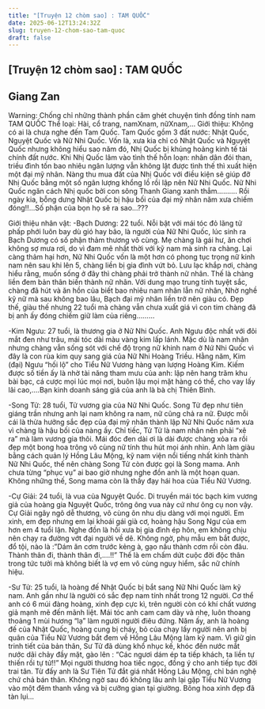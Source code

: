 ```yaml
---
title: "[Truyện 12 chòm sao] : TAM QUỐC"
date: 2025-06-12T13:24:32Z
slug: truyen-12-chom-sao-tam-quoc
draft: false
---
```


## [Truyện 12 chòm sao] : TAM QUỐC

## Giang Zan

Warning: Chống chỉ những thành phần căm ghét chuyện tình đồng tính nam
TAM QUỐC​​ ​Thể loại: Hài, cổ trang, namXnam, nữXnam,…
Giới thiệu:
Không có ai là chưa nghe đến Tam Quốc. Tam Quốc gồm 3 đất nước: Nhật Quốc, Nguyệt Quốc và Nữ Nhi Quốc. Vốn là, xưa kia chỉ có Nhật Quốc và Nguyệt Quốc nhưng không hiểu sao năm đó, Nhị Quốc bị khủng hoảng kinh tế tài chính đất nước. Khi Nhị Quốc lâm vào tình thế hỗn loạn: nhân dân đói than, triều đình tốn bao nhiêu ngân lượng vẫn không lật được tình thế thì xuất hiện một đại mỹ nhân. Nàng thu mua đất của Nhị Quốc với điều kiện sẽ giúp đỡ Nhị Quốc bằng một số ngân lượng khổng lồ rồi lập nên Nữ Nhi Quốc. Nữ Nhi Quốc ngăn cách Nhị quốc bởi con sông Thanh Giang xanh thẳm……….
Rồi ngày kia, bỗng dưng Nhật Quốc bị hậu bối của đại mỹ nhân năm xưa chiếm đóng!!...Số phận của bọn họ sẽ ra sao…???
 
Giới thiệu nhân vật:
-Bạch Dương: 22 tuổi. Nỗi bật với mái tóc đỏ lãng tử phấp phới luôn bay dù gió hay bão, là người của Nữ Nhi Quốc, lúc sinh ra Bạch Dương có số phận thảm thương vô cùng. Mẹ chàng là gái hư, ăn chơi không sợ mưa rơi, do vì đam mê nhất thời với kỹ nam mà sinh ra chàng. Lại càng thảm hại hơn, Nữ Nhi Quốc vốn là một hơn có phong tục trọng nữ kinh nam nên sau khi lên 5, chàng liền bị gia đình vứt bỏ. Lưu lạc khắp nơi, chàng hiểu rằng, muốn sống ở đây thì chàng phải trở thành nữ nhân. Thế là chàng liền đem bản thân biến thành nữ nhân. Với dung mạo trung tính tuyệt sắc, chàng đã hút và ăn hồn của biết bao nhiêu nam nhân lẫn nữ nhân, Nhờ nghề kỹ nữ mà sau không bao lâu, Bạch đại mỹ nhân liền trở nên giàu có. Đẹp thế, giàu thế nhưng 22 tuổi mà chàng vẫn chưa xuất giá vì con tim chàng đã bị anh ấy đóng chiếm giữ làm của riêng………

 
-Kim Ngưu: 27 tuổi, là thương gia ở Nữ Nhi Quốc. Anh Ngưu độc nhất với đôi mắt đen như trâu, mái tóc dài màu vàng kim lấp lánh. Mặc dù là nam nhân nhưng chàng vẫn sống sót với chế độ trọng nữ khinh nam ở Nứ Nhi Quốc vì đây là con rùa kim quy sang giá của Nữ Nhi Hoàng Triều. Hằng năm, Kim (đại) Ngưu “hối lộ” cho Tiểu Nữ Vương hàng vạn lượng Hoàng Kim. Kiếm được số tiền ấy là nhờ tài năng tham mưu của anh: lập nên hang trăm khu bài bạc, cá cược mọi lúc mọi nơi, buôn lậu mọi mặt hàng có thể, cho vay lấy lãi cao,….Bạn kinh doanh sáng giá của anh là bà chị Thiên Bình.

 
-Song Tử: 28 tuổi, Tử vương gia của Nữ Nhi Quốc. Song Tử đẹp như tiên giáng trần nhưng anh lại nam không ra nam, nữ cũng chả ra nữ. Được mỗi cái là thừa hưởng sắc đẹp của đại mỹ nhân thành lập Nữ Nhi Quốc năm xưa vì chàng là hậu bối của nàng ấy. Chỉ tiếc, Tử Tử là nam nhân nên phải “xê ra” mà làm vương gia thôi. Mái đóc đen dài ơi là dài được chàng xỏa ra rồi đẹp một bong hoa trông vô cùng nữ tính thu hút mọi ánh nhìn. Anh làm giàu bằng cách quản lý Hồng Lâu Mộng, kỹ nam viện nổi tiếng nhất kinh thành Nữ Nhi Quốc, thế nên chàng Song Tử còn được gọi là Song mama. Anh chưa từng “phục vụ” ai bao giờ nhưng nghe đồn anh là một hoạn quan. Không những thế, Song mama còn là thầy đạy hái hoa của Tiểu Nữ Vương.

 
-Cự Giải: 24 tuổi, là vua của Nguyệt Quốc. Di truyền mái tóc bạch kim vương giả của hoàng gia Nguyệt Quốc, trông ông vua này cứ như ông cụ non vậy. Cự Giải ngây ngô dễ thương, vô cùng ôn nhu dịu dàng với mọi người. Em xinh, em đẹp nhưng em lại khoái gái già cơ, hoàng hậu Song Ngư của em hơn em 4 tuổi lận. Nghe đồn là hồi xưa bị gia đình ép hôn, em không chịu nên chạy ra đường vớt đại người về dê. Không ngờ, phụ mẫu em bắt được, đổ tội, nào là :”Dám ăn cơm trước kẻng à, gạo nấu thành cơm rồi còn đâu. Thành thân đi, thành thân đi,….!!” Thế là em chấm dứt cuộc đời độc thân trong tức tưởi mà không biết là vợ em vô cùng nguy hiểm, sắc nữ chính hiệu.
 
 
-Sư Tử: 25 tuổi, là hoàng đế Nhật Quốc bị bắt sang Nữ Nhi Quốc làm kỹ nam. Anh gần như là người có sắc đẹp nam tính nhất trong 12 người. Cơ thể anh có 6 múi đàng hoàng, xinh đẹp cực kì, trên người còn có khí chất vương giả mạnh mẽ đến mãnh liệt. Mái tóc anh cam cam dày và nhẹ, luôn thoang thoảng 1 mùi hương “lạ” làm người người điêu đứng. Năm ấy, anh là hoàng đế của Nhật Quốc, hoàng cung bị cháy, bỏ của chạy lấy người nên anh bị quân của Tiểu Nữ Vương bắt đem về Hồng Lâu Mộng làm kỹ nam. Vì giữ gìn trinh tiết của bản thân, Sư Tử đã dùng khổ nhục kế, khóc đến nước mắt nước dãi chảy đầy mặt, gào lên : “Các ngươi dám ép ta tiếp khách, ta liền tự thiến rồi tự tử!!” Mọi người thương hoa tiếc ngọc, đồng ý cho anh tiếp tục đời trai tân. Từ đấy anh là Sư Tiên Tử đắt giá nhất Hồng Lâu Mộng, chỉ bán nghệ chứ chả bán thân. Không ngờ sau đó không lâu anh lại gặp Tiểu Nữ Vương vào một đêm thanh vắng và bị cưỡng gian tại giường. Bông hoa xinh đẹp đã tàn lụi...